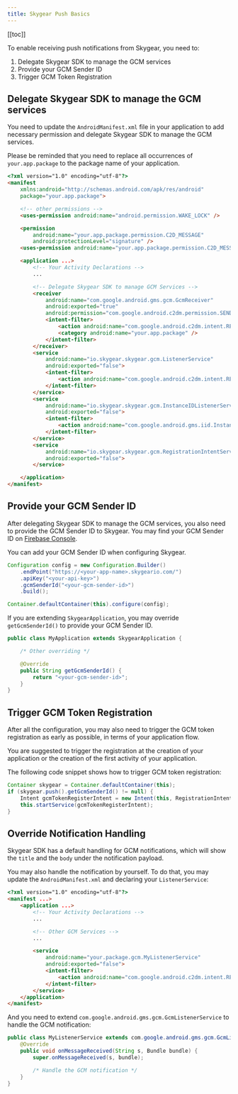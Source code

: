 ```yaml
---
title: Skygear Push Basics
---
```


[[toc]]

To enable receiving push notifications from Skygear, you need to:

1. Delegate Skygear SDK to manage the GCM services
2. Provide your GCM Sender ID
3. Trigger GCM Token Registration

<a id="delegate-skygear"></a>
## Delegate Skygear SDK to manage the GCM services

You need to update the `AndroidManifest.xml` file in your application to add
necessary permission and delegate Skygear SDK to manage the GCM services.

Please be reminded that you need to replace all occurrences of
`your.app.package` to the package name of your application.

```html
<?xml version="1.0" encoding="utf-8"?>
<manifest
    xmlns:android="http://schemas.android.com/apk/res/android"
    package="your.app.package">

    <!-- other permissions -->
    <uses-permission android:name="android.permission.WAKE_LOCK" />

    <permission
        android:name="your.app.package.permission.C2D_MESSAGE"
        android:protectionLevel="signature" />
    <uses-permission android:name="your.app.package.permission.C2D_MESSAGE" />

    <application ...>
        <!-- Your Activity Declarations -->
        ...

        <!-- Delegate Skygear SDK to manage GCM Services -->
        <receiver
            android:name="com.google.android.gms.gcm.GcmReceiver"
            android:exported="true"
            android:permission="com.google.android.c2dm.permission.SEND">
            <intent-filter>
                <action android:name="com.google.android.c2dm.intent.RECEIVE" />
                <category android:name="your.app.package" />
            </intent-filter>
        </receiver>
        <service
            android:name="io.skygear.skygear.gcm.ListenerService"
            android:exported="false">
            <intent-filter>
                <action android:name="com.google.android.c2dm.intent.RECEIVE" />
            </intent-filter>
        </service>
        <service
            android:name="io.skygear.skygear.gcm.InstanceIDListenerService"
            android:exported="false">
            <intent-filter>
                <action android:name="com.google.android.gms.iid.InstanceID" />
            </intent-filter>
        </service>
        <service
            android:name="io.skygear.skygear.gcm.RegistrationIntentService"
            android:exported="false">
        </service>

    </application>
</manifest>
```

<a id="provide-gcm-sender-id"></a>
## Provide your GCM Sender ID

After delegating Skygear SDK to manage the GCM services, you also need to
provide the GCM Sender ID to Skygear. You may find your GCM Sender ID on
[Firebase Console][firebase-console].

You can add your GCM Sender ID when configuring Skygear.

```java
Configuration config = new Configuration.Builder()
    .endPoint("https://<your-app-name>.skygeario.com/")
    .apiKey("<your-api-key>")
    .gcmSenderId("<your-gcm-sender-id>")
    .build();

Container.defaultContainer(this).configure(config);
```

If you are extending `SkygearApplication`, you may override `getGcmSenderId()`
to provide your GCM Sender ID.

```java
public class MyApplication extends SkygearApplication {

    /* Other overriding */

    @Override
    public String getGcmSenderId() {
        return "<your-gcm-sender-id>";
    }
}
```

<a id="trigger-registration"></a>
## Trigger GCM Token Registration

After all the configuration, you may also need to trigger the GCM token
registration as early as possible, in terms of your application flow.

You are suggested to trigger the registration at the creation of your
application or the creation of the first activity of your application.

The following code snippet shows how to trigger GCM token registration:

```java
Container skygear = Container.defaultContainer(this);
if (skygear.push().getGcmSenderId() != null) {
    Intent gcmTokenRegisterIntent = new Intent(this, RegistrationIntentService.class);
    this.startService(gcmTokenRegisterIntent);
}
```

<a id="override-handling"></a>
## Override Notification Handling

Skygear SDK has a default handling for GCM notifications, which will show the
`title` and the `body` under the notification payload.

You may also handle the notification by yourself. To do that, you may update
the `AndroidManifest.xml` and declaring your `ListenerService`:

```html
<?xml version="1.0" encoding="utf-8"?>
<manifest ...>
    <application ...>
        <!-- Your Activity Declarations -->
        ...

        <!-- Other GCM Services -->
        ...

        <service
            android:name="your.package.gcm.MyListenerService"
            android:exported="false">
            <intent-filter>
                <action android:name="com.google.android.c2dm.intent.RECEIVE" />
            </intent-filter>
        </service>
    </application>
</manifest>
```

And you need to extend `com.google.android.gms.gcm.GcmListenerService` to
handle the GCM notification:

```java
public class MyListenerService extends com.google.android.gms.gcm.GcmListenerService {
    @Override
    public void onMessageReceived(String s, Bundle bundle) {
        super.onMessageReceived(s, bundle);

        /* Handle the GCM notification */
    }
}

```
[firebase-console]: https://console.firebase.google.com
